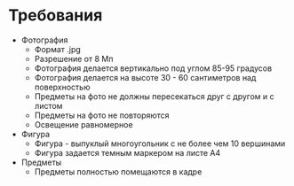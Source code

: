 
<h1>Требования</h1>
<ul>
  <li>Фотография
  <ul>
    <li>Формат .jpg</li>
    <li>Разрешение от 8 Мп</li>
    <li>Фотография делается вертикально под углом 85-95 градусов</li>
    <li>Фотография делается на высоте 30 - 60 сантиметров над поверхностью</li>
    <li>Предметы на фото не должны пересекаться друг с другом и с листом</li>
    <li>Предметы на фото не повторяются</li>
    <li>Освещение равномерное</li>
    </ul>
  </li>
  <li>Фигура
  <ul>
    <li>Фигура - выпуклый многоугольник с не более чем 10 вершинами</li>
    <li>Фигура задается темным маркером на листе А4</li>
    </ul>
  </li>
  <li>Предметы
    <ul>
      <li>Предметы полностью помещаются в кадре</li>
    </ul>
  
  </li>
</ul>

